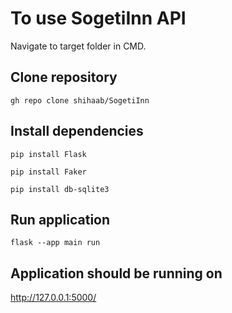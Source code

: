# To use SogetiInn API
Navigate to target folder in CMD.

## Clone repository
```
gh repo clone shihaab/SogetiInn
```

## Install dependencies
```
pip install Flask
```
```
pip install Faker
```
```
pip install db-sqlite3
```
## Run application
```
flask --app main run
```
## Application should be running on 

http://127.0.0.1:5000/

